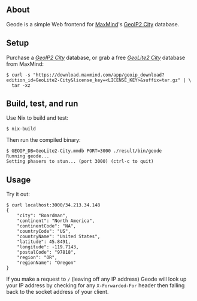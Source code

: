## About

Geode is a simple Web frontend for [MaxMind][maxmind]'s [GeoIP2
City][geoip2-city] database.

## Setup

Purchase a [*GeoIP2 City*][geoip2-city] database, or grab a free
[*GeoLite2 City*][geolite2] database from MaxMind:

```
$ curl -s "https://download.maxmind.com/app/geoip_download?edition_id=GeoLite2-City&license_key=<LICENSE_KEY>&suffix=tar.gz" | \
  tar -xz
```

## Build, test, and run

Use Nix to build and test:

```
$ nix-build
```

Then run the compiled binary:

```
$ GEOIP_DB=GeoLite2-City.mmdb PORT=3000 ./result/bin/geode
Running geode...
Setting phasers to stun... (port 3000) (ctrl-c to quit)
```

## Usage

Try it out:

```
$ curl localhost:3000/34.213.34.148
{
    "city": "Boardman",
    "continent": "North America",
    "continentCode": "NA",
    "countryCode": "US",
    "countryName": "United States",
    "latitude": 45.8491,
    "longitude": -119.7143,
    "postalCode": "97818",
    "region": "OR",
    "regionName": "Oregon"
}
```

If you make a request to `/` (leaving off any IP address) Geode will
look up your IP address by checking for any `X-Forwarded-For` header
then falling back to the socket address of your client.

[maxmind]: https://www.maxmind.com/
[geoip2-city]: https://www.maxmind.com/en/geoip2-city
[geolite2]: https://dev.maxmind.com/geoip/geoip2/geolite2/
